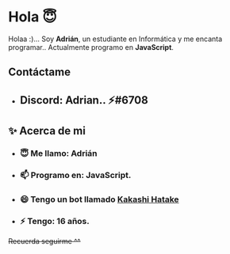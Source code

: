 # Hola 😇

<!---________________________________________________________________________________________________________________________--->
Holaa :)... Soy **Adrián**, un estudiante en Informática y me encanta programar.. Actualmente programo en **JavaScript**.


## Contáctame

<!---________________________________________________________________________________________________________________________--->

* ## Discord: Adrian.. ⚡#6708

## ✨ Acerca de mi

<!---________________________________________________________________________________________________________________________--->

* ### 😇 Me llamo: Adrián

* ### 📫 Programo en: JavaScript.

* ### 😄 Tengo un bot llamado [**Kakashi Hatake**](https://discord.com/oauth2/authorize?client_id=494266255642066965&permissions=2081422583&redirect_uri=https%3A%2F%2Fdiscord.gg%2FkvnGMFg&response_type=code&scope=bot+guilds.join)

* ### ⚡ Tengo: 16 años.

<!---________________________________________________________________________________________________________________________--->



~~Recuerda seguirme ^^~~
